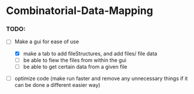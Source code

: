 # Combinatorial-Data-Mapping
### TODO: 

- [ ] Make a gui for ease of use
  - [x] make a tab to add fileStructures, and add files/ file data
  - [ ] be able to fiew the files from within the gui
  - [ ] be able to get certain data from a given file

- [ ] optimize code (make run faster and remove any unnecessary things if it can be done a different easier way)




